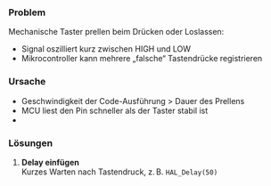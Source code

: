 ### Problem
Mechanische Taster prellen beim Drücken oder Loslassen:
- Signal oszilliert kurz zwischen HIGH und LOW
- Mikrocontroller kann mehrere „falsche“ Tastendrücke registrieren

### Ursache
- Geschwindigkeit der Code-Ausführung > Dauer des Prellens
- MCU liest den Pin schneller als der Taster stabil ist
- 
### Lösungen
1. **Delay einfügen**  
   Kurzes Warten nach Tastendruck, z. B. `HAL_Delay(50)`